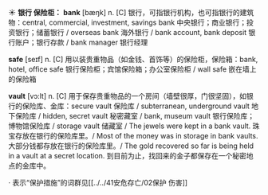 ☀ <span class="category">**银行 保险柜：**</span>
<span class="vocabulary">**bank**</span> [bæŋk] 
<span class="definition">n. [C] 银行，可指银行机构，也可指银行的建筑物：</span>central, commercial, investment, savings bank 中央银行；商业银行；投资银行；储蓄银行 / overseas bank 海外银行 / bank account, bank deposit 银行账户；银行存款 / bank manager 银行经理

<span class="vocabulary">**safe**</span> [seɪf] 
<span class="definition">n. [C] 用以装贵重物品（如金钱、首饰等）的保险柜，保险箱：</span>bank, hotel, office safe 银行保险柜；宾馆保险箱；办公室保险柜 / wall safe 嵌在墙上的保险箱 
           
<span class="vocabulary">**vault**</span> [vɔ:lt]
<span class="definition">n. [C] 用于保存贵重物品的一个房间（墙壁很厚，门很坚固），如银行的保险库、金库：</span>secure vault 保险库 / subterranean, underground vault 地下保险库 / hidden, secret vault 秘密藏室 / bank, museum vault 银行保险库；博物馆保险库 / storage vault 储藏室 / The jewels were kept in a bank vault. 珠宝存放在银行的保险库里。/ Most of the money was in storage in bank vaults. 大部分钱都存放在银行的保险库里。/ The gold recovered so far is being held in a vault at a secret location. 到目前为止，找回来的金子都保存在一个秘密地点的金库中。

· 表示“保护措施”的词群见[[../../41安危存亡/02保护 伤害]]

